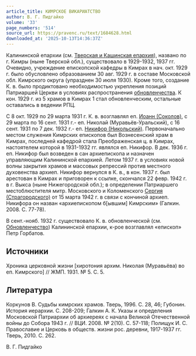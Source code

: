 ```yaml
---
article_title: КИМРСКОЕ ВИКАРИАТСТВО
author: В. Г. Пидгайко
volume: '33'
page_numbers: '514'
source_url: https://pravenc.ru/text/1684628.html
downloaded_at: '2025-10-13T14:36:37Z'
---
```


Калининской епархии (см. [Тверская и Кашинская епархия](<https://pravenc.ru/text/Тверская и Кашинская епархия.html>)), названо по г. Кимры (ныне Тверской обл.), существовало в 1929-1932, 1937 гг. Очевидно, учреждение епископской кафедры в Кимрах в нач. окт. 1929 г. было обусловлено образованием 30 авг. 1929 г. в составе Московской обл. Кимрского округа (упразднен 30 июля 1930). Кроме того, создание К. в. было продиктовано необходимостью укрепления позиций Патриаршей Церкви в условиях распространения [обновленчества](https://pravenc.ru/text/обновленчество.html). К кон. 1929 г. из 5 храмов в Кимрах 1 стал обновленческим, остальные оставались в ведении РПЦ.

С 8 окт. 1929 по 29 марта 1931 г. К. в. возглавлял еп. [Иоанн (Соколов)](<https://pravenc.ru/text/Иоанн (Соколов).html>), с 29 марта по 16 сент. 1931 г.- еп. Николай (Муравьёв-Уральский), с 16 сент. 1931 по 7 дек. 1932 г.- еп. [Никифор (Никольский)](<https://pravenc.ru/text/Никифор (Никольский).html>). Первоначально местом служения Кимрских епископов был Вознесенский храм в Кимрах, последней кафедрой стала Преображенская ц. в Кимрах, настоятелем которой в 1931-1932 гг. являлся еп. Никифор. В дек. 1936 г. еп. Никифор был возведен в сан архиепископа и назначен управляющим Калининской епархией. Летом 1937 г. в условиях новой волны закрытия храмов и массовых репрессий против местного духовенства архиеп. Никифор вернулся в К. в., в кон. 1937 г. был арестован в Кимрах и приговорен к ссылке, скончался 22 февр. 1942 г. в г. Выкса (ныне Нижегородской обл.); в определении Патриаршего местоблюстителя митр. Московского и Коломенского [Сергия (Страгородского)](<https://pravenc.ru/text/Сергия (Страгородского).html>) от 15 марта 1942 г. в связи с кончиной архиеп. Никифора он назван «архиепископом б[ывшим] Кимрским» (Галкин. 2008. С. 77-78).

В сент.-нояб. 1932 г. существовало К. в. обновленческой (см. [Обновленчество](https://pravenc.ru/text/Обновленчество.html)) Калининской епархии, к-рое возглавлял «епископ» Петр Горбатов.

## Источники

Хроника церковной жизни [хиротония архим. Николая (Муравьёва) во еп. Кимрского] // ЖМП. 1931. № 5. С. 5.

## Литература

Коркунов В. Судьбы кимрских храмов. Тверь, 1996. С. 28, 46; Губонин. История иерархии. С. 208-209; Галкин А. К. Указы и определения Московской Патриархии об архиереях с начала Великой Отечественной войны до Собора 1943 г. // ВЦИ. 2008. № 2(10). С. 57-118; Полищук И. С. Православие и Церковь в обществ. жизни рос. деревни, 1917-1937 гг. Тверь, 2010. С. 262.

В. Г. Пидгайко
